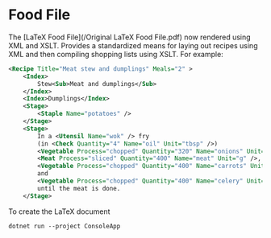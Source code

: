 Food File
=========

The [LaTeX Food File](/Original LaTeX Food File.pdf) now rendered using XML and XSLT.
Provides a standardized means for laying out recipes using XML
and then compiling shopping lists using XSLT.
For example:

```xml
<Recipe Title="Meat stew and dumplings" Meals="2" >
    <Index>
        Stew<Sub>Meat and dumplings</Sub>
    </Index>
    <Index>Dumplings</Index>
    <Stage>
        <Staple Name="potatoes" />
    </Stage>
    <Stage>
        In a <Utensil Name="wok" /> fry
        (in <Check Quantity="4" Name="oil" Unit="tbsp" />)
        <Vegetable Process="chopped" Quantity="320" Name="onions" Unit="g" />,
        <Meat Process="sliced" Quantity="400" Name="meat" Unit="g" />,
        <Vegetable Process="chopped" Quantity="400" Name="carrots" Unit="g" />
        and
        <Vegetable Process="chopped" Quantity="400" Name="celery" Unit="g" />
        until the meat is done.
    </Stage>
```

To create the LaTeX document

    dotnet run --project ConsoleApp
